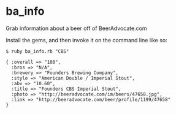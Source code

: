 ba_info
=======

Grab information about a beer off of BeerAdvocate.com

Install the gems, and then invoke it on the command line like so:

```$ ruby ba_info.rb "CBS"```

```
{ :overall => "100",
  :bros => "N/A",
  :brewery => "Founders Brewing Company",
  :style => "American Double / Imperial Stout",
  :abv => "10.60",
  :title => "Founders CBS Imperial Stout",
  :photo => "http://beeradvocate.com/im/beers/47658.jpg",
  :link => "http://beeradvocate.com/beer/profile/1199/47658"
}
```
